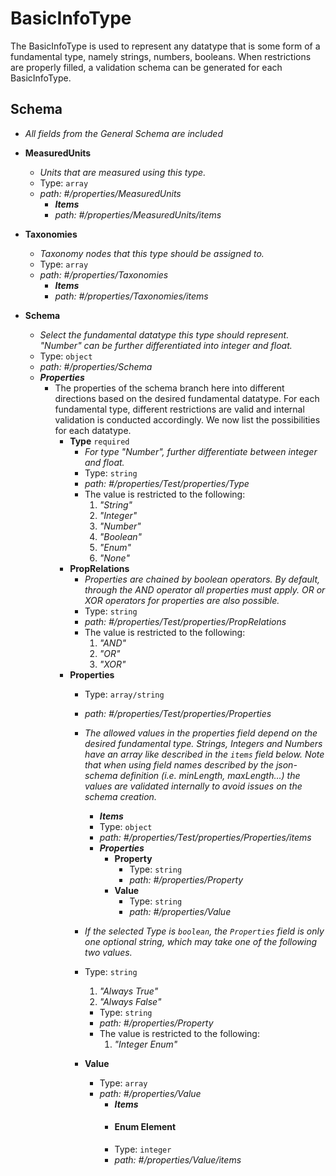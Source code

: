 # BasicInfoType
The BasicInfoType is used to represent any datatype that is some form of a fundamental type, namely strings, numbers, booleans. When restrictions are properly filled, a validation schema can be generated for each BasicInfoType. 
## Schema
- _All fields from the General Schema are included_ 
- <b id="#/properties/MeasuredUnits">MeasuredUnits</b>
	 - _Units that are measured using this type._
	 - Type: `array`
	 - <i id="/properties/MeasuredUnits">path: #/properties/MeasuredUnits</i>
		 - **_Items_**
		 - <i id="/properties/MeasuredUnits/items">path: #/properties/MeasuredUnits/items</i>
 - <b id="#/properties/Taxonomies">Taxonomies</b>
	 - _Taxonomy nodes that this type should be assigned to._
	 - Type: `array`
	 - <i id="/properties/Taxonomies">path: #/properties/Taxonomies</i>
		 - **_Items_**
		 - <i id="/properties/Taxonomies/items">path: #/properties/Taxonomies/items</i>

 - <b id="#/properties/Schema">Schema</b>
	 - _Select the fundamental datatype this type should represent. "Number" can be further differentiated into integer and float._
	 - Type: `object`
	 - <i id="/properties/Schema">path: #/properties/Schema</i>
	 - **_Properties_**
       - The properties of the schema branch here into different directions based on the desired fundamental datatype. For each fundamental type, different restrictions are valid and internal validation is conducted accordingly. We now list the possibilities for each datatype.
           - <b id="#/properties/Test/properties/Type">Type</b> `required`
			 - _For type "Number", further differentiate between integer and float._
			 - Type: `string`
			 - <i id="/properties/Test/properties/Type">path: #/properties/Test/properties/Type</i>
			 - The value is restricted to the following: 
				 1. _"String"_
				 1. _"Integer"_
				 1. _"Number"_
				 1. _"Boolean"_
				 1. _"Enum"_
				 1. _"None"_
		 - <b id="#/properties/Test/properties/PropRelations">PropRelations</b>
			 - _Properties are chained by boolean operators. By default, through the AND operator all properties must apply. OR or XOR operators for properties are also possible._
			 - Type: `string`
			 - <i id="/properties/Test/properties/PropRelations">path: #/properties/Test/properties/PropRelations</i>
			 - The value is restricted to the following: 
				 1. _"AND"_
				 2. _"OR"_
				 3. _"XOR"_
		 - <b id="#/properties/Test/properties/Properties">Properties</b>
			 - Type: `array/string`
			 - <i id="/properties/Test/properties/Properties">path: #/properties/Test/properties/Properties</i>
			 -  _The allowed values in the properties field depend on the desired fundamental type. Strings, Integers and Numbers have an array like described in the `items` field below. Note that when using field names described by the json-schema definition (i.e. minLength, maxLength...) the values are validated internally to avoid issues on the schema creation._
				 - **_Items_**
				 - Type: `object`
				 - <i id="/properties/Test/properties/Properties/items">path: #/properties/Test/properties/Properties/items</i>
				 - **_Properties_**
        		    -  <b id="#/properties/Property">Property</b>
                    	 - Type: `string`
                    	 - <i id="/properties/Property">path: #/properties/Property</i>
                   -   <b id="#/properties/Value">Value</b>
                     	 - Type: `string`
                     	 - <i id="/properties/Value">path: #/properties/Value</i>
         	 - _If the selected Type is  `boolean`, the `Properties` field is only one optional string, which may take one of the following two values._
         	 - Type: `string`

    			1. _"Always True"_
    			2. _"Always False"_


				- Type: `string`
				- <i id="/properties/Property">path: #/properties/Property</i>
				- The value is restricted to the following: 
					1. _"Integer Enum"_
			- <b id="#/properties/Value">Value</b>
				- Type: `array`
				- <i id="/properties/Value">path: #/properties/Value</i>
					- **_Items_**
					- #### Enum Element
					- Type: `integer`
					- <i id="/properties/Value/items">path: #/properties/Value/items</i>